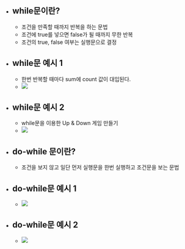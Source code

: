 
- ## while문이란?
	- 조건을 만족할 때까지 반복을 하는 문법
	- 조건에 true를 넣으면 false가 될 때까지 무한 반복
	- 조건의 true, false 여부는 실행문으로 결정

- ## while문 예시 1
	- 한번 반복할 때마다 sum에 count 값이  대입된다.
	- ![](https://i.imgur.com/4ELfSND.png)

- ## while문 예시 2
	- while문을 이용한 Up & Down 게임 만들기
	- ![](https://i.imgur.com/O1K0jtN.png)

- ## do-while 문이란?
	- 조건을 보지 않고 일단 먼저 실행문을 한번 실행하고 조건문을 보는 문법

 - ## do-while문 예시 1
	 - ![](https://i.imgur.com/TA4NlZd.png)

- ## do-while문 예시 2
	- ![](https://i.imgur.com/ARN5ksG.png)
